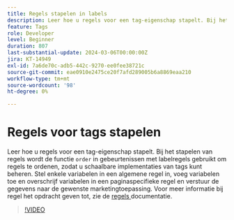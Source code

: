 ```yaml
---
title: Regels stapelen in labels
description: Leer hoe u regels voor een tag-eigenschap stapelt. Bij het stapelen van regels wordt de bestelfunctie in gebeurtenissen met labelregels gebruikt om regels te ordenen, zodat u schaalbare implementaties van tags kunt beheren.
feature: Tags
role: Developer
level: Beginner
duration: 807
last-substantial-update: 2024-03-06T00:00:00Z
jira: KT-14949
exl-id: 7a6de70c-adb5-442c-9270-ee0fee38721c
source-git-commit: eae0910e2475ce20f7afd289005b6a8869eaa210
workflow-type: tm+mt
source-wordcount: '98'
ht-degree: 0%

---
```


# Regels voor tags stapelen

Leer hoe u regels voor een tag-eigenschap stapelt. Bij het stapelen van regels wordt de functie `order` in gebeurtenissen met labelregels gebruikt om regels te ordenen, zodat u schaalbare implementaties van tags kunt beheren. Stel enkele variabelen in een algemene regel in, voeg variabelen toe en overschrijf variabelen in een paginaspecifieke regel en verstuur de gegevens naar de gewenste marketingtoepassing. Voor meer informatie bij regel het opdracht geven tot, zie de [ regels ](https://experienceleague.adobe.com/docs/experience-platform/tags/ui/rules.html#rule-ordering) documentatie.

>[!VIDEO](https://video.tv.adobe.com/v/3427710/?learn=on)
